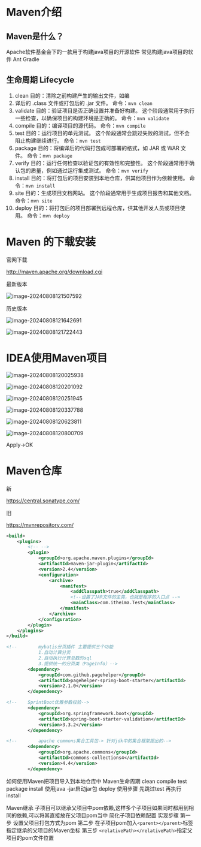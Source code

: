 # Maven介绍



## Maven是什么？

Apache软件基金会下的一款用于构建java项目的开源软件
常见构建java项目的软件
		Ant
		Gradle



## 生命周期 Lifecycle

1. clean
   目的：清除之前构建产生的输出文件，如编
2. 译后的 .class 文件或打包后的 .jar 文件。
   命令：`mvn clean`
3. validate
   目的：验证项目是否正确设置并准备好构建。
   这个阶段通常用于执行一些检查，以确保项目的构建环境是正确的。
   命令：`mvn validate`
4. compile
   目的：编译项目的源代码。
   命令：`mvn compile`
5. test
   目的：运行项目的单元测试。
   这个阶段通常会跳过失败的测试，但不会阻止构建继续进行。
   命令：`mvn test`
6. package
   目的：将编译后的代码打包成可部署的格式，如 JAR 或 WAR 文件。
   命令：`mvn package`
7. verify
   目的：运行任何检查以验证包的有效性和完整性。
   这个阶段通常用于确认包的质量，例如通过运行集成测试。
   命令：`mvn verify`
8. install
   目的：将打包后的项目安装到本地仓库，供其他项目作为依赖使用。
   命令：`mvn install`
9. site
   目的：生成项目文档网站。
   这个阶段通常用于生成项目报告和其他文档。
   命令：`mvn site`
10. deploy
      目的：将打包后的项目部署到远程仓库，供其他开发人员或项目使用。
      命令：`mvn deploy`

# Maven 的下载安装

官网下载

http://maven.apache.org/download.cgi

最新版本

![image-20240808121507592](images/image-20240808121507592.png)

历史版本

![image-20240808121642691](images/image-20240808121642691.png)



![image-20240808121722443](images/image-20240808121722443.png)

# IDEA使用Maven项目

![image-20240808120025938](images/image-20240808120025938.png)

![image-20240808120201092](images/image-20240808120201092.png)

![image-20240808120251945](images/image-20240808120251945.png)

![image-20240808120337788](images/image-20240808120337788.png)

![image-20240808120623811](images/image-20240808120623811.png)

![image-20240808120800709](images/image-20240808120800709.png)

Apply->OK



# Maven仓库

新

https://central.sonatype.com/

旧

https://mvnrepository.com/





```xml
<build>
    <plugins>
        <!-- -->
        <plugin>
            <groupId>org.apache.maven.plugins</groupId>
            <artifactId>maven-jar-plugin</artifactId>
            <version>2.4</version>
            <configuration>
                <archive>
                    <manifest>
                        <addClasspath>true</addClasspath>
                        <!--设置了JAR文件的主类，也就是程序的入口点 -->
                        <mainClass>com.itheima.Test</mainClass>
                    </manifest>
                </archive>
            </configuration>
        </plugin>
    </plugins>
</build>
```



```xml
<!--        mybatis分页插件 主要提供三个功能
            1.自动计算分页
            2.自动执行计算总数的sql
            3.提供统一的分页类（PageInfo）-->
        <dependency>
            <groupId>com.github.pagehelper</groupId>
            <artifactId>pagehelper-spring-boot-starter</artifactId>
            <version>2.1.0</version>
        </dependency>
```



```xml
<!--    SprintBoot优雅参数校验-->
        <dependency>
            <groupId>org.springframework.boot</groupId>
            <artifactId>spring-boot-starter-validation</artifactId>
            <version>3.3.2</version>
        </dependency>
```



```xml
<!--        apache commons集合工具包-> 针对jdk中的集合框架提出的-->
        <dependency>
            <groupId>org.apache.commons</groupId>
            <artifactId>commons-collections4</artifactId>
            <version>4.4</version>
        </dependency>
```

如何使用Maven把项目导入到本地仓库中
	Maven生命周期
		clean
		compile
		test
		package
		install 使用java -jar启动jar包
		deploy
	使用步骤
		先跳过test
		再执行install

Maven继承
	子项目可以继承父项目中pom依赖,这样多个子项目如果同时都用到相同的依赖,可以将其直接放在父项目pom当中
		简化子项目依赖配置
	实现步骤
		第一步
			设置父项目打包方式为pom
		第二步
			在子项目pom加入`<parent></parent>`标签指定继承的父项目的Maven坐标
		第三步
			`<relativePath></relativePath>`指定父项目的pom文件位置